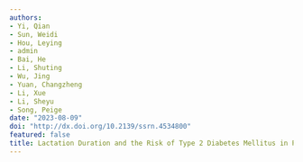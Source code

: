 ```yaml
---
authors:
- Yi, Qian
- Sun, Weidi
- Hou, Leying
- admin
- Bai, He 
- Li, Shuting
- Wu, Jing 
- Yuan, Changzheng 
- Li, Xue 
- Li, Sheyu 
- Song, Peige
date: "2023-08-09"
doi: "http://dx.doi.org/10.2139/ssrn.4534800"
featured: false
title: Lactation Duration and the Risk of Type 2 Diabetes Mellitus in Parous Women:A Perspective on Socioeconomic Status Disparity (Preprint)
---
```

